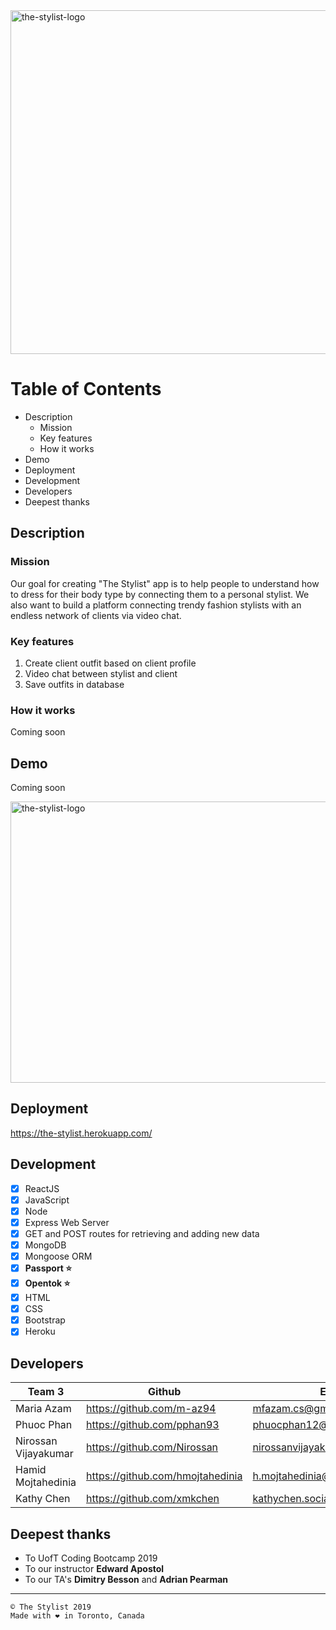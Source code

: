 <img src = "https://i.imgur.com/t0C36M7.png" alt = "the-stylist-logo" height = "550" width = "900" />

# Table of Contents
* Description 
  * Mission
  * Key features
  * How it works
* Demo
* Deployment
* Development
* Developers
* Deepest thanks

## Description 

### Mission
Our goal for creating "The Stylist" app is to help people to understand how to dress for their body type by connecting them to a personal stylist. We also want to build a platform connecting trendy fashion stylists with an endless network of clients via video chat.

### Key features

1. Create client outfit based on client profile
2. Video chat between stylist and client
3. Save outfits in database

### How it works

Coming soon

## Demo

Coming soon

<img src = "https://i.imgur.com/PMVdGzC.png" alt = "the-stylist-logo" height = "450" width = "900" />

## Deployment

https://the-stylist.herokuapp.com/

## Development

- [x] ReactJS
- [x] JavaScript
- [x] Node
- [x] Express Web Server
- [x] GET and POST routes for retrieving and adding new data
- [x] MongoDB
- [x] Mongoose ORM
- [x] <strong>Passport ⭐️</strong>
- [x] <strong>Opentok ⭐️</strong>
- [x] HTML
- [x] CSS
- [x] Bootstrap
- [x] Heroku

## Developers

Team 3 | Github | Email 
------------ | ------------- | -------------
Maria Azam | https://github.com/m-az94 | mfazam.cs@gmail.com
Phuoc Phan | https://github.com/pphan93 | phuocphan12@gmail.com
Nirossan Vijayakumar | https://github.com/Nirossan | nirossanvijayakumar7@gmail.com
Hamid Mojtahedinia| https://github.com/hmojtahedinia | h.mojtahedinia@gmail.com
Kathy Chen | https://github.com/xmkchen | kathychen.social@gmail.com

## Deepest thanks

* To UofT Coding Bootcamp 2019
* To our instructor <strong>Edward Apostol</strong> 
* To our TA's <strong>Dimitry Besson</strong> and <strong>Adrian Pearman</strong>

<hr>

    © The Stylist 2019
    Made with ❤️ in Toronto, Canada
